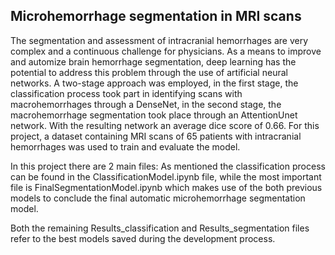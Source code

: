 ## Microhemorrhage segmentation in MRI scans

The segmentation and assessment of intracranial hemorrhages are very complex and a continuous challenge for physicians.
As a means to improve and automize brain hemorrhage segmentation, deep learning has the potential to address this problem through the use of artificial neural networks.
A two-stage approach was employed, in the first stage, the classification process took part in identifying scans with macrohemorrhages through a DenseNet, in the second stage, the macrohemorrhage segmentation took place through an AttentionUnet network. With the resulting network an average dice score of 0.66.
For this project, a dataset containing MRI scans of 65 patients with intracranial hemorrhages was used to train and evaluate the model. 

In this project there are 2 main files: As mentioned the classification process can be found in the ClassificationModel.ipynb file, while the most important file is FinalSegmentationModel.ipynb which makes use of the both previous models to conclude the final automatic microhemorrhage segmentation model.

Both the remaining Results_classification and Results_segmentation files refer to the best models saved during the development process.